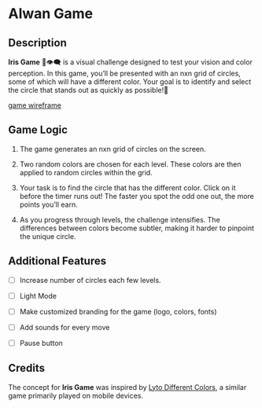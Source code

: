 # Alwan Game

## Description

**Iris Game** 🌈👁️‍🗨️ is a visual challenge designed to test your vision and color perception. In this game, you’ll be presented with an nxn grid of circles, some of which will have a different color. Your goal is to identify and select the circle that stands out as quickly as possible!🎯

[game wireframe](https://github.com/Fatema-J/iris-game/blob/main/iris%20game%20ui.png)


## Game Logic

1. The game generates an nxn grid of circles on the screen. 

2. Two random colors are chosen for each level. These colors are then applied to random circles within the grid.

3. Your task is to find the circle that has the different color. Click on it before the timer runs out! The faster you spot the odd one out, the more points you’ll earn.

4. As you progress through levels, the challenge intensifies. The differences between colors become subtler, making it harder to pinpoint the unique circle.

## Additional Features

- [ ] Increase number of circles each few levels.
- [ ] Light Mode
- [ ] Make customized branding for the game (logo, colors, fonts)
- [ ] Add sounds for every move
- [ ] Pause button



## Credits

The concept for **Iris Game** was inspired by [Lyto Different Colors](https://www.gamen.com/game111), a similar game primarily played on mobile devices.
